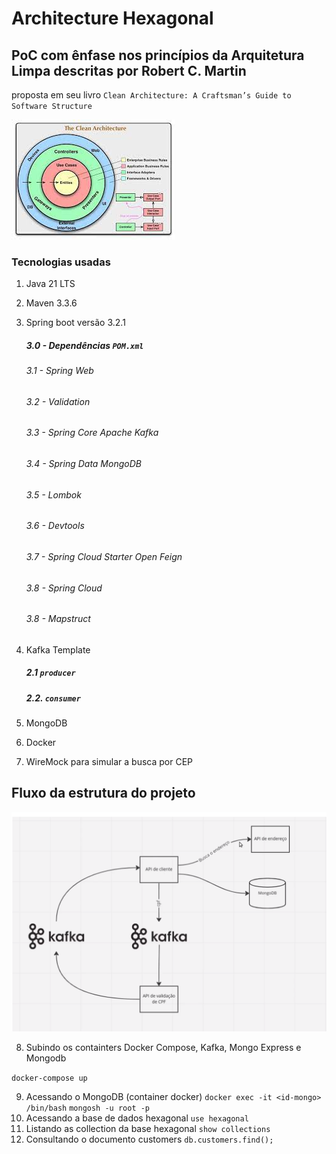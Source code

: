# Architecture Hexagonal

## PoC com ênfase nos princípios da Arquitetura Limpa descritas por Robert C. Martin
proposta em seu livro ```Clean Architecture: A Craftsman’s Guide to Software Structure```

![alt text](https://github.com/juliancambraia/cleanarch/blob/main/images/cleanarq.jpeg?raw=true)
### Tecnologias usadas

1. Java 21 LTS
2. Maven 3.3.6
3. Spring boot versão 3.2.1
   ##### 3.0 - Dependências ``POM.xml``
   ###### 3.1 - Spring Web
   ###### 3.2 - Validation
   ###### 3.3 - Spring Core Apache Kafka
   ###### 3.4 - Spring Data MongoDB
   ###### 3.5 - Lombok
   ###### 3.6 - Devtools
   ###### 3.7 - Spring Cloud Starter Open Feign
   ###### 3.8 - Spring Cloud
   ###### 3.8 - Mapstruct

4. Kafka Template
   ##### 2.1 ``producer``
   ##### 2.2. ``consumer``
5. MongoDB
6. Docker
7. WireMock para simular a busca por CEP

## Fluxo da estrutura do projeto

![alt text](https://github.com/juliancambraia/cleanarch/blob/main/images/fluxo.png?raw=true)

8. Subindo os containters
   Docker Compose, Kafka, Mongo Express e Mongodb

```docker-compose up```

9. Acessando o MongoDB (container docker)
   ```docker exec -it <id-mongo> /bin/bash```
   ```mongosh -u root -p```
10. Acessando a base de dados hexagonal ```use hexagonal```
11. Listando as collection da base hexagonal ```show collections```
12. Consultando o documento customers ```db.customers.find();```

